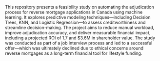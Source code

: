 This repository presents a feasibility study on automating the adjudication process for reverse mortgage applications in Canada using machine learning. It explores predictive modeling techniques—including Decision Trees, KNN, and Logistic Regression—to assess creditworthiness and streamline decision-making. The project aims to reduce manual workload, improve adjudication accuracy, and deliver measurable financial impact, including a projected ROI of 1.7 and $3.6M in shareholder value. The study was conducted as part of a job interview process and led to a successful offer—which was ultimately declined due to ethical concerns around reverse mortgages as a long-term financial tool for lifestyle funding.
